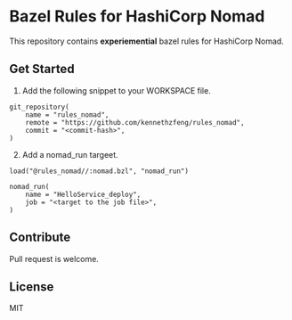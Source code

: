 # Bazel Rules for HashiCorp Nomad
This repository contains **experiemential** bazel rules for HashiCorp Nomad.

## Get Started
1. Add the following snippet to your WORKSPACE file.
```
git_repository(
    name = "rules_nomad",
    remote = "https://github.com/kennethzfeng/rules_nomad",
    commit = "<commit-hash>",
)

```
2. Add a nomad_run targeet.

```
load("@rules_nomad//:nomad.bzl", "nomad_run")

nomad_run(
    name = "HelloService_deploy",
    job = "<target to the job file>",
)
```

## Contribute
Pull request is welcome.

## License
MIT
